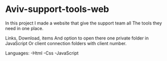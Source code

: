 # Aviv-support-tools-web

In this project I made a website that give the support team all 
The tools they need in one place.

Links, Download, items
And option to open there one private folder in JavaScript 
Or client connection folders with client number.

Languages: 
-Html
-Css
-JavaScript
